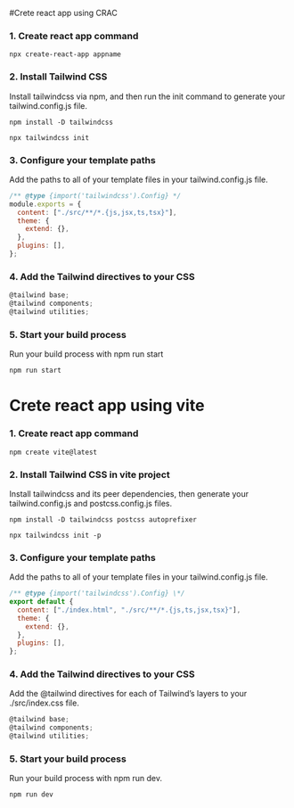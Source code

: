 #Crete react app using CRAC

### 1. Create react app command

```
npx create-react-app appname
```

### 2. Install Tailwind CSS

Install tailwindcss via npm, and then run the init command to generate your tailwind.config.js file.

```
npm install -D tailwindcss
```

```
npx tailwindcss init
```

### 3. Configure your template paths

Add the paths to all of your template files in your tailwind.config.js file.

```js
/** @type {import('tailwindcss').Config} */
module.exports = {
  content: ["./src/**/*.{js,jsx,ts,tsx}"],
  theme: {
    extend: {},
  },
  plugins: [],
};
```

### 4. Add the Tailwind directives to your CSS

```js
@tailwind base;
@tailwind components;
@tailwind utilities;
```

### 5. Start your build process

Run your build process with npm run start

```
npm run start
```

# Crete react app using vite

### 1. Create react app command

```
npm create vite@latest
```

### 2. Install Tailwind CSS in vite project

Install tailwindcss and its peer dependencies, then generate your tailwind.config.js and postcss.config.js files.

```
npm install -D tailwindcss postcss autoprefixer
```

```
npx tailwindcss init -p
```

### 3. Configure your template paths

Add the paths to all of your template files in your tailwind.config.js file.

```js
/** @type {import('tailwindcss').Config} \*/
export default {
  content: ["./index.html", "./src/**/*.{js,ts,jsx,tsx}"],
  theme: {
    extend: {},
  },
  plugins: [],
};
```

### 4. Add the Tailwind directives to your CSS

Add the @tailwind directives for each of Tailwind’s layers to your ./src/index.css file.

```js
@tailwind base;
@tailwind components;
@tailwind utilities;
```

### 5. Start your build process

Run your build process with npm run dev.

```
npm run dev
```
